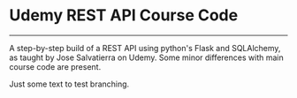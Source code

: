 # Udemy REST API Course Code

---

A step-by-step build of a REST API using python's Flask and SQLAlchemy, as taught by Jose Salvatierra on Udemy.
Some minor differences with main course code are present.

Just some text to test branching.